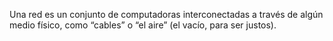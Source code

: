 Una red es un conjunto de computadoras interconectadas a través de algún medio físico, como “cables” o “el aire” (el vacío, para ser justos). 
